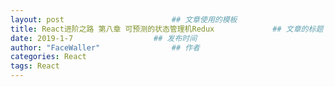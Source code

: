 ```yaml
---
layout: post                        ## 文章使用的模板
title: React进阶之路 第八章 可预测的状态管理机Redux		 		## 文章的标题
date: 2019-1-7					## 发布时间
author: "FaceWaller"                ## 作者
categories: React
tags: React
---
```



